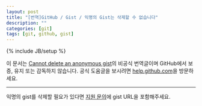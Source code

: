```yaml
---
layout: post
title: "[번역]GitHub / Gist / 익명의 Gist는 삭제할 수 없습니다"
description: ""
categories: [git]
tags: [git, github, gist]
---
```

{% include JB/setup %}

이 문서는 [Cannot delete an anonymous gist](https://help.github.com/articles/cannot-delete-an-anonymous-gist)의 비공식 번역글이며 GitHub에서 보증, 유지 또는 감독하지 않습니다. 공식 도움글을 보시려면 [help.github.com](https://help.github.com)을 방문하세요.

---

익명의 gist를 삭제할 필요가 있다면 [지원 문의](https://help.github.com/contact)에 gist URL을 포함해주세요.